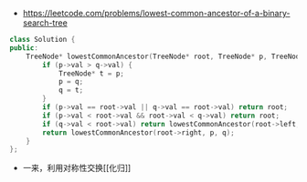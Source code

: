 - https://leetcode.com/problems/lowest-common-ancestor-of-a-binary-search-tree
```cpp
class Solution {
public:
    TreeNode* lowestCommonAncestor(TreeNode* root, TreeNode* p, TreeNode* q) {
        if (p->val > q->val) {
            TreeNode* t = p;
            p = q;
            q = t;
        }
        if (p->val == root->val || q->val == root->val) return root;
        if (p->val < root->val && root->val < q->val) return root;
        if (q->val < root->val) return lowestCommonAncestor(root->left, p, q);
        return lowestCommonAncestor(root->right, p, q);
    }
};
```
- 一来，利用对称性交换[[化归]]